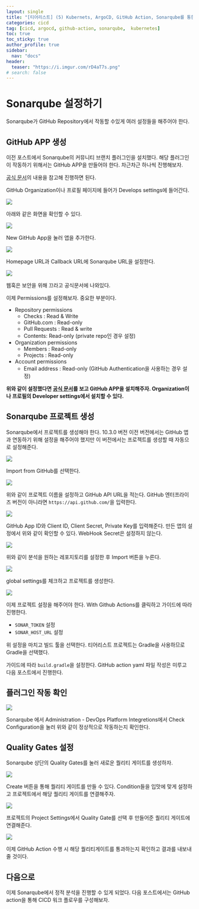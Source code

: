 ```yaml
---
layout: single
title: "[티어리스트] (5) Kubernets, ArgoCD, GitHub Action, Sonarqube를 통한 CICD 구축기"
categories: cicd
tag: [cicd, argocd, github-action, sonarqube,  kubernetes]
toc: true
toc_sticky: true
author_profile: true
sidebar:
  nav: "docs"
header:
  teaser: "https://i.imgur.com/rD4aT7s.png"
# search: false
---
```

# Sonarqube 설정하기

Sonarqube가 GitHub Repository에서 작동할 수있게 여러 설정들을 해주어야 한다.

## GitHub APP 생성

이전 포스트에서 Sonarqube의 커뮤니티 브랜치 플러그인을 설치했다. 해당 플러그인이 작동하기 위해서는 GitHub APP을 만들어야 한다. 차근차근 하나씩 진행해보자.

[공식 문서](https://docs.sonarsource.com/sonarqube/latest/devops-platform-integration/github-integration/setting-up-integration/)의 내용을 참고해 진행하면 된다.

GitHub Organization이나 프로필 페이지에 들어가 Develops settings에 들어간다.

![](https://i.imgur.com/pkt5unZ.png)

아래와 같은 화면을 확인할 수 있다.

![](https://i.imgur.com/oACVThl.png)

New GitHub App을 눌러 앱을 추가한다.

![](https://i.imgur.com/E8ivQ7Y.png)

Homepage URL과 Callback URL에 Sonarqube URL을 설정한다.

![](https://i.imgur.com/iM9NuKe.png)

웹훅은 보안을 위해 끄라고 공식문서에 나와있다.

이제 Permissions를 설정해보자. 중요한 부분이다.

- Repository permissions
  -  Checks : Read & Write
  - GitHub.com : Read-only
  - Pull Requests : Read & write
  - Contents: Read-only (private repo인 경우 설정)
- Organization permissions
  - Members : Read-only
  - Projects : Read-only
- Account permissions
  - Email address : Read-only (GitHub Authentication을 사용하는 경우 설정)

**위와 같이 설정했다면 [공식 문서](https://docs.github.com/en/apps/using-github-apps/installing-your-own-github-app)를 보고 GitHub APP을 설치해주자. Organization이나 프로필의 Developer settings에서 설치할 수 있다.**

## Sonarqube 프로젝트 생성

Sonarqube에서 프로젝트를 생성해야 한다. 10.3.0 버전 이전 버전에서는 GitHub 앱과 연동하기 위해 설정을 해주어야 했지만 이 버전에서는 프로젝트를 생성할 때 자동으로 설정해준다.

![](https://i.imgur.com/6t9ORzb.png)

Import from GitHub를 선택한다.

![](https://i.imgur.com/vUBz5zw.png)

위와 같이 프로젝트 이름을 설정하고 GitHub API URL을 적는다. GitHub 엔터프라이즈 버전이 아니라면 `https://api.github.com/`을 입력한다.

![](https://i.imgur.com/jQc85sz.png)

GitHub App ID와 Client ID, Client Secret, Private Key를 입력해준다. 만든 앱의 설정에서 위와 같이 확인할 수 있다. WebHook Secret은 설정하지 않는다.

![](https://i.imgur.com/Yj3KCsi.png)

위와 같이 분석을 원하는 레포지토리를 설정한 후 Import 버튼을 누른다.

![](https://i.imgur.com/TRG2eO0.png)

global settings를 체크하고 프로젝트를 생성한다.

![](https://i.imgur.com/S5qU6IM.png)

이제 프로젝트 설정을 해주어야 한다. With Github Actions를 클릭하고 가이드에 따라 진행한다.

- `SONAR_TOKEN` 설정
- `SONAR_HOST_URL` 설정

위 설정을 마치고 빌드 툴을 선택한다. 티어리스트 프로젝트는 Gradle을 사용하므로 Gradle을 선택했다.

가이드에 따라 `build.gradle`을 설정한다. GitHub action yaml 파일 작성은 미루고 다음 포스트에서 진행한다.

## 플러그인 작동 확인

![](https://i.imgur.com/FEGSU1j.png)

Sonarqube 에서 Administration - DevOps Platform Integretions에서 Check Configuration을 눌러 위와 같이 정상적으로 작동하는지 확인한다.

## Quality Gates 설정

Sonarqube 상단의 Quality Gates를 눌러 새로운 퀄리티 게이트를 생성하자.

![](https://i.imgur.com/n18ptER.png)

Create 버튼을 통해 퀄리티 게이트를 만들 수 있다. Condition들을 입맛에 맞게 설정하고 프로젝트에서 해당 퀄리티 게이트를 연결해주자.

![](https://i.imgur.com/X3xx230.png)

프로젝트의 Project Settings에서 Quality Gate를 선택 후 만들어준 퀄리티 게이트에 연결해준다.

![](https://i.imgur.com/ASHQzwb.png)

이제 GitHub Action 수행 시 해당 퀄리티게이트를 통과하는지 확인하고 결과를 내보내 줄 것이다.

## 다음으로

이제 Sonarqube에서 정적 분석을 진행할 수 있게 되었다. 다음 포스트에서는 GitHub action을 통해 CICD 워크 플로우를 구성해보자.